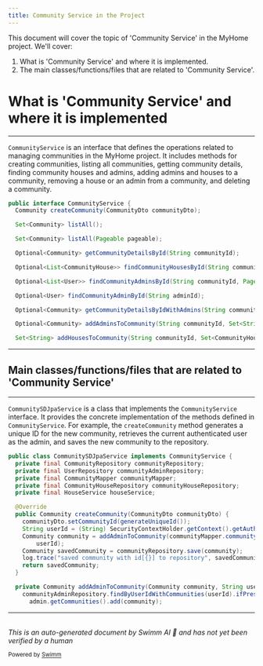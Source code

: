 ```yaml
---
title: Community Service in the Project
---
```

This document will cover the topic of 'Community Service' in the MyHome project. We'll cover:

1. What is 'Community Service' and where it is implemented.
2. The main classes/functions/files that are related to 'Community Service'.

# What is 'Community Service' and where it is implemented

<SwmSnippet path="/service/src/main/java/com/myhome/services/CommunityService.java" line="28" repo-id="Z2l0aHViJTNBJTNBc2h1anUtbXlob21lJTNBJTNBcmljYXJkb2xvcGV6Zw==">

---

`CommunityService` is an interface that defines the operations related to managing communities in the MyHome project. It includes methods for creating communities, listing all communities, getting community details, finding community houses and admins, adding admins and houses to a community, removing a house or an admin from a community, and deleting a community.

```java
public interface CommunityService {
  Community createCommunity(CommunityDto communityDto);

  Set<Community> listAll();

  Set<Community> listAll(Pageable pageable);

  Optional<Community> getCommunityDetailsById(String communityId);

  Optional<List<CommunityHouse>> findCommunityHousesById(String communityId, Pageable pageable);

  Optional<List<User>> findCommunityAdminsById(String communityId, Pageable pageable);

  Optional<User> findCommunityAdminById(String adminId);

  Optional<Community> getCommunityDetailsByIdWithAdmins(String communityId);

  Optional<Community> addAdminsToCommunity(String communityId, Set<String> admins);

  Set<String> addHousesToCommunity(String communityId, Set<CommunityHouse> houses);

```

---

</SwmSnippet>

## Main classes/functions/files that are related to 'Community Service'

<SwmSnippet path="/service/src/main/java/com/myhome/services/springdatajpa/CommunitySDJpaService.java" line="46" repo-id="Z2l0aHViJTNBJTNBc2h1anUtbXlob21lJTNBJTNBcmljYXJkb2xvcGV6Zw==">

---

`CommunitySDJpaService` is a class that implements the `CommunityService` interface. It provides the concrete implementation of the methods defined in `CommunityService`. For example, the `createCommunity` method generates a unique ID for the new community, retrieves the current authenticated user as the admin, and saves the new community to the repository.

```java
public class CommunitySDJpaService implements CommunityService {
  private final CommunityRepository communityRepository;
  private final UserRepository communityAdminRepository;
  private final CommunityMapper communityMapper;
  private final CommunityHouseRepository communityHouseRepository;
  private final HouseService houseService;

  @Override
  public Community createCommunity(CommunityDto communityDto) {
    communityDto.setCommunityId(generateUniqueId());
    String userId = (String) SecurityContextHolder.getContext().getAuthentication().getPrincipal();
    Community community = addAdminToCommunity(communityMapper.communityDtoToCommunity(communityDto),
        userId);
    Community savedCommunity = communityRepository.save(community);
    log.trace("saved community with id[{}] to repository", savedCommunity.getId());
    return savedCommunity;
  }

  private Community addAdminToCommunity(Community community, String userId) {
    communityAdminRepository.findByUserIdWithCommunities(userId).ifPresent(admin -> {
      admin.getCommunities().add(community);
```

---

</SwmSnippet>

\
*This is an auto-generated document by Swimm AI 🌊 and has not yet been verified by a human*

<SwmMeta version="3.0.0" repo-id="Z2l0aHViJTNBJTNBbXlob21lJTNBJTNBc3dpbW1pbw==" repo-name="myhome"><sup>Powered by [Swimm](https://app.swimm.io/)</sup></SwmMeta>
